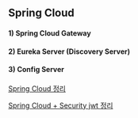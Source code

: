 ## Spring Cloud
#### 1) Spring Cloud Gateway 
#### 2) Eureka Server (Discovery Server)
#### 3) Config Server
#### 



[Spring Cloud 정리](./Spring_Cloud_환경_구축.pdf)  

[Spring Cloud + Security jwt 정리](./Spring_Cloud_Security__JWT.pdf)
